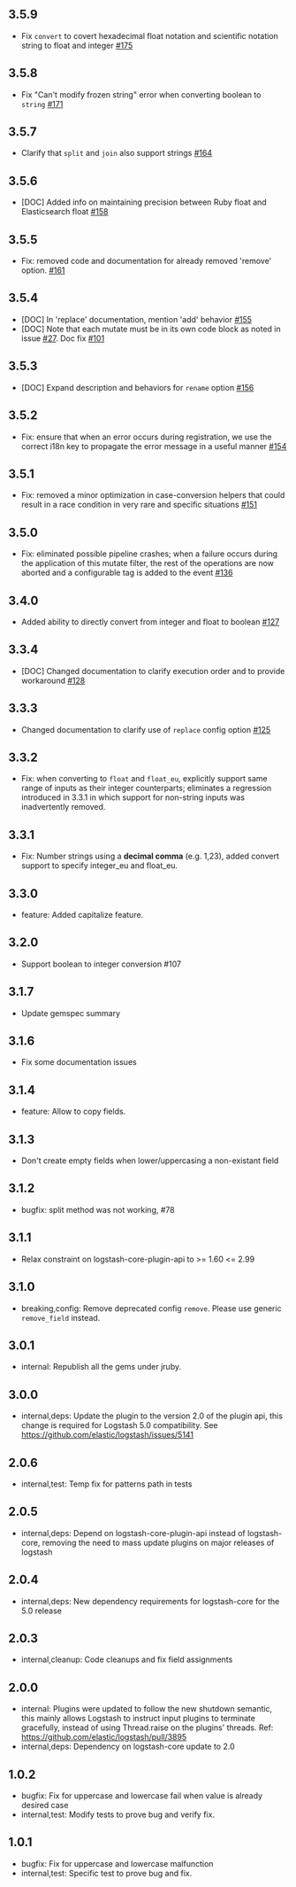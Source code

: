 ## 3.5.9
  - Fix `convert` to covert hexadecimal float notation and scientific notation string to float and integer [#175](https://github.com/logstash-plugins/logstash-filter-mutate/pull/175)
  
## 3.5.8
  - Fix "Can't modify frozen string" error when converting boolean to `string` [#171](https://github.com/logstash-plugins/logstash-filter-mutate/pull/171) 
  
## 3.5.7
  - Clarify that `split` and `join` also support strings [#164](https://github.com/logstash-plugins/logstash-filter-mutate/pull/164)

## 3.5.6
 - [DOC] Added info on maintaining precision between Ruby float and Elasticsearch float [#158](https://github.com/logstash-plugins/logstash-filter-mutate/pull/158)

## 3.5.5
 - Fix: removed code and documentation for already removed 'remove' option. [#161](https://github.com/logstash-plugins/logstash-filter-mutate/pull/161)

## 3.5.4
 - [DOC] In 'replace' documentation, mention 'add' behavior [#155](https://github.com/logstash-plugins/logstash-filter-mutate/pull/155)
 - [DOC] Note that each mutate must be in its own code block as noted in issue [#27](https://github.com/logstash-plugins/logstash-filter-mutate/issues/27). Doc fix [#101](https://github.com/logstash-plugins/logstash-filter-mutate/pull/101)

## 3.5.3
 - [DOC] Expand description and behaviors for `rename` option [#156](https://github.com/logstash-plugins/logstash-filter-mutate/pull/156)

## 3.5.2
 - Fix: ensure that when an error occurs during registration, we use the correct i18n key to propagate the error message in a useful manner [#154](https://github.com/logstash-plugins/logstash-filter-mutate/pull/154)

## 3.5.1
 - Fix: removed a minor optimization in case-conversion helpers that could result in a race condition in very rare and specific situations [#151](https://github.com/logstash-plugins/logstash-filter-mutate/pull/151)

## 3.5.0
 - Fix: eliminated possible pipeline crashes; when a failure occurs during the application of this mutate filter, the rest of
the operations are now aborted and a configurable tag is added to the event [#136](https://github.com/logstash-plugins/logstash-filter-mutate/pull/136)

## 3.4.0
 - Added ability to directly convert from integer and float to boolean [#127](https://github.com/logstash-plugins/logstash-filter-mutate/pull/127)

## 3.3.4
 - [DOC] Changed documentation to clarify execution order and to provide workaround 
 [#128](https://github.com/logstash-plugins/logstash-filter-mutate/pull/128)

## 3.3.3
 - Changed documentation to clarify use of `replace` config option [#125](https://github.com/logstash-plugins/logstash-filter-mutate/pull/125)

## 3.3.2
 - Fix: when converting to `float` and `float_eu`, explicitly support same range of inputs as their integer counterparts; eliminates a regression introduced in 3.3.1 in which support for non-string inputs was inadvertently removed.

## 3.3.1
 - Fix: Number strings using a **decimal comma** (e.g. 1,23), added convert support to specify integer_eu and float_eu.

## 3.3.0
 - feature: Added capitalize feature.

## 3.2.0
  - Support boolean to integer conversion #107

## 3.1.7
  - Update gemspec summary

## 3.1.6
  - Fix some documentation issues

## 3.1.4
 - feature: Allow to copy fields.

## 3.1.3
 - Don't create empty fields when lower/uppercasing a non-existant field

## 3.1.2
 - bugfix: split method was not working, #78

## 3.1.1
 - Relax constraint on logstash-core-plugin-api to >= 1.60 <= 2.99

## 3.1.0
 - breaking,config: Remove deprecated config `remove`. Please use generic `remove_field` instead.

## 3.0.1
 - internal: Republish all the gems under jruby.

## 3.0.0
 - internal,deps: Update the plugin to the version 2.0 of the plugin api, this change is required for Logstash 5.0 compatibility. See https://github.com/elastic/logstash/issues/5141

## 2.0.6
 - internal,test: Temp fix for patterns path in tests

## 2.0.5
 - internal,deps: Depend on logstash-core-plugin-api instead of logstash-core, removing the need to mass update plugins on major releases of logstash

## 2.0.4
 - internal,deps: New dependency requirements for logstash-core for the 5.0 release

## 2.0.3
 - internal,cleanup: Code cleanups and fix field assignments

## 2.0.0
 - internal: Plugins were updated to follow the new shutdown semantic, this mainly allows Logstash to instruct input plugins to terminate gracefully,
   instead of using Thread.raise on the plugins' threads. Ref: https://github.com/elastic/logstash/pull/3895
 - internal,deps: Dependency on logstash-core update to 2.0

## 1.0.2
 - bugfix: Fix for uppercase and lowercase fail when value is already desired case
 - internal,test: Modify tests to prove bug and verify fix.

## 1.0.1
 - bugfix: Fix for uppercase and lowercase malfunction
 - internal,test: Specific test to prove bug and fix.
